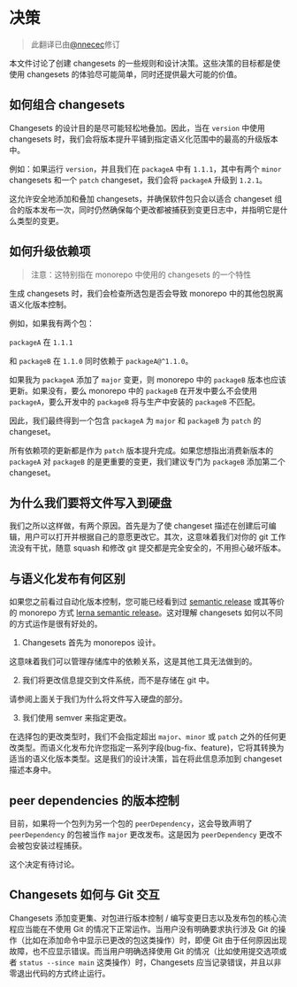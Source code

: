 # 决策

> 此翻译已由[@nnecec](https://github.com/nnecec)修订

本文件讨论了创建 changesets 的一些规则和设计决策。这些决策的目标都是使使用 changesets 的体验尽可能简单，同时还提供最大可能的价值。

## 如何组合 changesets

Changesets 的设计目的是尽可能轻松地叠加。因此，当在 `version` 中使用 changesets 时，我们会将版本提升平铺到指定语义化范围中的最高的升级版本中。

例如：如果运行 `version`，并且我们在 `packageA` 中有 `1.1.1`，其中有两个 `minor` changesets 和一个 `patch` changeset，我们会将 `packageA` 升级到 `1.2.1`。

这允许安全地添加和叠加 changesets，并确保软件包只会以适合 changeset 组合的版本发布一次，同时仍然确保每个更改都被捕获到变更日志中，并指明它是什么类型的变更。

## 如何升级依赖项

> 注意：这特别指在 monorepo 中使用的 changesets 的一个特性

生成 changesets 时，我们会检查所选包是否会导致 monorepo 中的其他包脱离语义化版本控制。

例如，如果我有两个包：

`packageA` 在 `1.1.1`

和 `packageB` 在 `1.1.0` 同时依赖于 `packageA@^1.1.0`。

如果我为 `packageA` 添加了 `major` 变更，则 monorepo 中的 `packageB` 版本也应该更新。如果没有，要么 monorepo 中的 `packageB` 在开发中要么不会使用 `packageA`，要么开发中的 `packageB` 将与生产中安装的 `packageB` 不匹配。

因此，我们最终得到一个包含 `packageA` 为 `major` 和 `packageB` 为 `patch` 的 changeset。

所有依赖项的更新都是作为 `patch` 版本提升完成。如果您想指出消费新版本的 `packageA` 对 `packageB` 的是更重要的变更，我们建议专门为 `packageB` 添加第二个 changeset。

## 为什么我们要将文件写入到硬盘

我们之所以这样做，有两个原因。首先是为了使 changeset 描述在创建后可编辑，用户可以打开并根据自己的意愿更改它。其次，这意味着我们对你的 git 工作流没有干扰，随意 squash 和修改 git 提交都是完全安全的，不用担心破坏版本。

## 与语义化发布有何区别

如果您之前看过自动化版本控制，您可能已经看到过 [semantic release](https://github.com/semantic-release/semantic-release) 或其等价的 monorepo 方式 [lerna semantic release](https://github.com/atlassian/lerna-semantic-release)。这对理解 changesets 如何以不同的方式运作是很有好处的。

1. Changesets 首先为 monorepos 设计。

这意味着我们可以管理存储库中的依赖关系，这是其他工具无法做到的。

2. 我们将更改信息提交到文件系统，而不是存储在 git 中。

请参阅上面关于我们为什么将文件写入硬盘的部分。

3. 我们使用 semver 来指定更改。

在选择包的更改类型时，我们不会指定超出 `major`、`minor` 或 `patch` 之外的任何更改类型。而语义化发布允许您指定一系列字段(bug-fix、feature)，它将其转换为适当的语义化版本类型。这是我们的设计决策，旨在将此信息添加到 changeset 描述本身中。

## peer dependencies 的版本控制

目前，如果将一个包列为另一个包的 `peerDependency`，这会导致声明了 `peerDependency` 的包被当作 `major` 更改发布。这是因为 `peerDependency` 更改不会被包安装过程捕获。

这个决定有待讨论。

## Changesets 如何与 Git 交互

Changesets 添加变更集、对包进行版本控制 / 编写变更日志以及发布包的核心流程应当能在不使用 Git 的情况下正常运作。当用户没有明确要求执行涉及 Git 的操作（比如在添加命令中显示已更改的包这类操作）时，即便 Git 由于任何原因出现故障，也不应显示错误。而当用户明确选择使用 Git 的情况（比如使用提交选项或者 `status --since main` 这类操作）时，Changesets 应当记录错误，并且以非零退出代码的方式终止运行。

